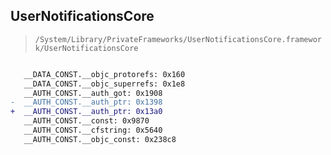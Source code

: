 ## UserNotificationsCore

> `/System/Library/PrivateFrameworks/UserNotificationsCore.framework/UserNotificationsCore`

```diff

   __DATA_CONST.__objc_protorefs: 0x160
   __DATA_CONST.__objc_superrefs: 0x1e8
   __AUTH_CONST.__auth_got: 0x1908
-  __AUTH_CONST.__auth_ptr: 0x1398
+  __AUTH_CONST.__auth_ptr: 0x13a0
   __AUTH_CONST.__const: 0x9870
   __AUTH_CONST.__cfstring: 0x5640
   __AUTH_CONST.__objc_const: 0x238c8

```
